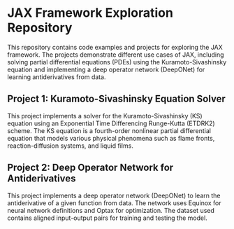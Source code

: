 # JAX Framework Exploration Repository
This repository contains code examples and projects for exploring the JAX framework. The projects demonstrate different use cases of JAX, including solving partial differential equations (PDEs) using the Kuramoto-Sivashinsky equation and implementing a deep operator network (DeepONet) for learning antiderivatives from data.

## Project 1: Kuramoto-Sivashinsky Equation Solver
This project implements a solver for the Kuramoto-Sivashinsky (KS) equation using an Exponential Time Differencing Runge-Kutta (ETDRK2) scheme. The KS equation is a fourth-order nonlinear partial differential equation that models various physical phenomena such as flame fronts, reaction-diffusion systems, and liquid films.

## Project 2: Deep Operator Network for Antiderivatives
This project implements a deep operator network (DeepONet) to learn the antiderivative of a given function from data. The network uses Equinox for neural network definitions and Optax for optimization. The dataset used contains aligned input-output pairs for training and testing the model.
